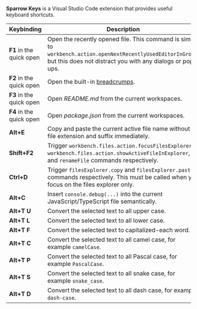 **Sparrow Keys** is a Visual Studio Code extension that provides useful keyboard shortcuts.

|Keybinding|Description|
|---|---|
|**F1** in the quick open|Open the recently opened file. This command is similar to `workbench.action.openNextRecentlyUsedEditorInGroup`, but this does not distract you with any dialogs or pop-ups.|
|**F2** in the quick open|Open the built-in [breadcrumps](https://code.visualstudio.com/Docs/editor/editingevolved#_breadcrumbs).|
|**F3** in the quick open|Open _README.md_ from the current workspaces.|
|**F4** in the quick open|Open _package.json_ from the current workspaces.|
|**Alt+E**|Copy and paste the current active file name without its file extension and suffix immediately.|
|**Shift+F2**|Trigger `workbench.files.action.focusFilesExplorer`, `workbench.files.action.showActiveFileInExplorer`, and `renameFile` commands respectively.|
|**Ctrl+D**|Trigger `filesExplorer.copy` and `filesExplorer.paste` commands respectively. This must be called when you focus on the files explorer only.|
|**Alt+C**|Insert `console.debug(...)` into the current JavaScript/TypeScript file semantically.|
|**Alt+T U**|Convert the selected text to all upper case.|
|**Alt+T L**|Convert the selected text to all lower case.|
|**Alt+T F**|Convert the selected text to capitalized-each word.|
|**Alt+T C**|Convert the selected text to all camel case, for example `camelCase`.|
|**Alt+T P**|Convert the selected text to all Pascal case, for example `PascalCase`.|
|**Alt+T S**|Convert the selected text to all snake case, for example `snake_case`.|
|**Alt+T D**|Convert the selected text to all dash case, for example `dash-case`.|